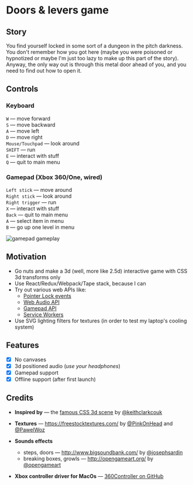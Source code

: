 # Doors & levers game

## Story
You find yourself locked in some sort of a
 dungeon in the pitch darkness. You don't
 remember how you got here (maybe you were
 poisoned or hypnotized or maybe I'm just too
 lazy to make up this part of the story). Anyway,
 the only way out is through this metal door
 ahead of you, and you need to find out how
 to open it.

## Controls
### Keyboard
`W` — move forward  
`S` — move backward  
`A` — move left  
`D` — move right  
`Mouse/Touchpad` — look around  
`SHIFT` — run  
`E` — interact with stuff  
`Q` — quit to main menu  

### Gamepad (Xbox 360/One, wired)
`Left stick` — move around  
`Right stick` — look around  
`Right trigger` — run  
`X` — interact with stuff  
`Back` — quit to main menu  
`A` — select item in menu  
`B` — go up one level in menu  

![gamepad gameplay](./assets/screencapture-001.gif)

## Motivation
* Go nuts and make a 3d (well, more like 2.5d)
interactive game with CSS 3d transforms only
* Use React/Redux/Webpack/Tape stack, because I can
* Try out various web APIs like:
  * [Pointer Lock events](https://w3c.github.io/pointerlock/)
  * [Web Audio API](https://webaudio.github.io/web-audio-api/)
  * [Gamepad API](https://w3c.github.io/gamepad/)
  * [Service Workers](https://www.w3.org/TR/service-workers/)
* Use SVG lighting filters for textures
(in order to test my laptop's cooling system)

## Features
- [x] No canvases
- [x] 3d positioned audio (_use your headphones_)
- [x] Gamepad support
- [x] Offline support (after first launch)

## Credits
* **Inspired by** — the [famous CSS 3d scene](http://keithclark.co.uk/labs/css-fps/)
by [@keithclarkcouk](https://twitter.com/keithclarkcouk)
* **Textures** — https://freestocktextures.com/
by [@PinkOnHead](https://twitter.com/pinkonhead)
and [@PawelWoz](https://twitter.com/PawelWoz)
* **Sounds effects**  
  * steps, doors — http://www.bigsoundbank.com/
  by [@josephsardin](https://twitter.com/josephsardin)
  * breaking boxes, growls — http://opengameart.org/
  by [@opengameart](https://twitter.com/opengameart)

* **Xbox controller driver for MacOs** —
[360Controller on GitHub](https://github.com/360Controller/360Controller'>)
